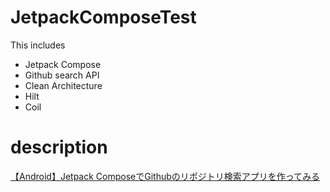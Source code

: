 # JetpackComposeTest

This includes

- Jetpack Compose
- Github search API
- Clean Architecture
- Hilt
- Coil

# description

[【Android】Jetpack ComposeでGithubのリポジトリ検索アプリを作ってみる](https://qiita.com/alpha2048/items/fe2c044a5dcfd3a11c46)
